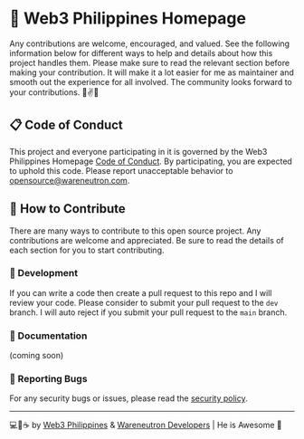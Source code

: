 # 🎯 Web3 Philippines Homepage

Any contributions are welcome, encouraged, and valued. See the following information below for different ways to help and details about how this project handles them. Please make sure to read the relevant section before making your contribution. It will make it a lot easier for me as maintainer and smooth out the experience for all involved. The community looks forward to your contributions. 🎉✌✨

## 📋 Code of Conduct

This project and everyone participating in it is governed by the Web3 Philippines Homepage [Code of Conduct](https://github.com/web3phl/homepage/blob/main/code_of_conduct.md). By participating, you are expected to uphold this code. Please report unacceptable behavior to <opensource@wareneutron.com>.

## 💖 How to Contribute

There are many ways to contribute to this open source project. Any contributions are welcome and appreciated. Be sure to read the details of each section for you to start contributing.

### 🧬 Development

If you can write a code then create a pull request to this repo and I will review your code. Please consider to submit your pull request to the ```dev``` branch. I will auto reject if you submit your pull request to the ```main``` branch.

### 📖 Documentation

(coming soon)

### 🐞 Reporting Bugs

For any security bugs or issues, please read the [security policy](./security.md).

---

💻💖☕ by [Web3 Philippines](https://web3philippines.org) & [Wareneutron Developers](https://wareneutron.com) | He is Awesome 🙏
